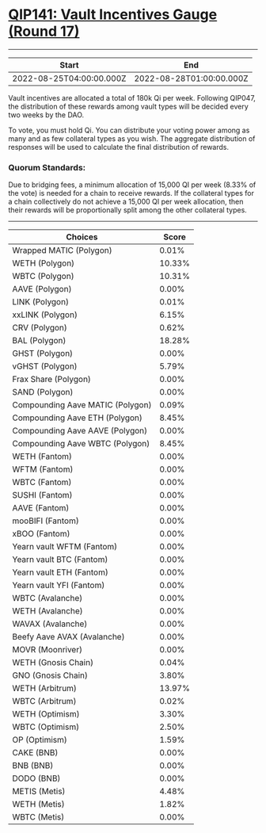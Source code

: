 
# [QIP141: Vault Incentives Gauge (Round 17)](https://snapshot.org/#/qidao.eth/proposal/0x90553aff543a432048e2e7cc8dfdbc1f23f8fcecee19cf61caa038b22df66c90)

---
| Start | End |
| --- | --- |
| 2022-08-25T04:00:00.000Z | 2022-08-28T01:00:00.000Z |


Vault incentives are allocated a total of 180k Qi per week. Following QIP047, the distribution of these rewards among vault types will be decided every two weeks by the DAO.

To vote, you must hold Qi. You can distribute your voting power among as many and as few collateral types as you wish. The aggregate distribution of responses will be used to calculate the final distribution of rewards.

### Quorum Standards:

Due to bridging fees, a minimum allocation of 15,000 QI per week (8.33% of the vote) is needed for a chain to receive rewards. If the collateral types for a chain collectively do not achieve a 15,000 QI per week allocation, then their rewards will be proportionally split among the other collateral types.

---
| Choices | Score |
| --- | --- |
| Wrapped MATIC (Polygon) | 0.01% |
| WETH (Polygon) | 10.33% |
| WBTC (Polygon) | 10.31% |
| AAVE (Polygon) | 0.00% |
| LINK (Polygon) | 0.01% |
| xxLINK (Polygon) | 6.15% |
| CRV (Polygon) | 0.62% |
| BAL (Polygon) | 18.28% |
| GHST (Polygon) | 0.00% |
| vGHST (Polygon) | 5.79% |
| Frax Share (Polygon) | 0.00% |
| SAND (Polygon) | 0.00% |
| Compounding Aave MATIC (Polygon) | 0.09% |
| Compounding Aave ETH (Polygon) | 8.45% |
| Compounding Aave AAVE (Polygon) | 0.00% |
| Compounding Aave WBTC (Polygon) | 8.45% |
| WETH (Fantom) | 0.00% |
| WFTM (Fantom) | 0.00% |
| WBTC (Fantom) | 0.00% |
| SUSHI (Fantom) | 0.00% |
| AAVE (Fantom) | 0.00% |
| mooBIFI (Fantom) | 0.00% |
| xBOO (Fantom) | 0.00% |
| Yearn vault WFTM (Fantom) | 0.00% |
| Yearn vault BTC (Fantom) | 0.00% |
| Yearn vault ETH (Fantom) | 0.00% |
| Yearn vault YFI (Fantom) | 0.00% |
| WBTC (Avalanche) | 0.00% |
| WETH (Avalanche) | 0.00% |
| WAVAX (Avalanche) | 0.00% |
| Beefy Aave AVAX (Avalanche) | 0.00% |
| MOVR (Moonriver) | 0.00% |
| WETH (Gnosis Chain) | 0.04% |
| GNO (Gnosis Chain) | 3.80% |
| WETH (Arbitrum) | 13.97% |
| WBTC (Arbitrum) | 0.02% |
| WETH (Optimism) | 3.30% |
| WBTC (Optimism) | 2.50% |
| OP (Optimism) | 1.59% |
| CAKE (BNB) | 0.00% |
| BNB (BNB) | 0.00% |
| DODO (BNB) | 0.00% |
| METIS (Metis) | 4.48% |
| WETH (Metis) | 1.82% |
| WBTC (Metis) | 0.00% |

